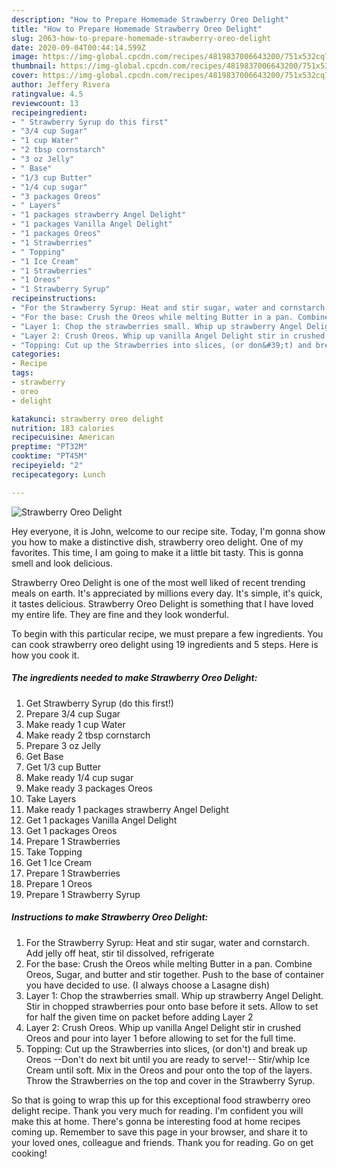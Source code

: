 ```yaml
---
description: "How to Prepare Homemade Strawberry Oreo Delight"
title: "How to Prepare Homemade Strawberry Oreo Delight"
slug: 2063-how-to-prepare-homemade-strawberry-oreo-delight
date: 2020-09-04T00:44:14.599Z
image: https://img-global.cpcdn.com/recipes/4819837006643200/751x532cq70/strawberry-oreo-delight-recipe-main-photo.jpg
thumbnail: https://img-global.cpcdn.com/recipes/4819837006643200/751x532cq70/strawberry-oreo-delight-recipe-main-photo.jpg
cover: https://img-global.cpcdn.com/recipes/4819837006643200/751x532cq70/strawberry-oreo-delight-recipe-main-photo.jpg
author: Jeffery Rivera
ratingvalue: 4.5
reviewcount: 13
recipeingredient:
- " Strawberry Syrup do this first"
- "3/4 cup Sugar"
- "1 cup Water"
- "2 tbsp cornstarch"
- "3 oz Jelly"
- " Base"
- "1/3 cup Butter"
- "1/4 cup sugar"
- "3 packages Oreos"
- " Layers"
- "1 packages strawberry Angel Delight"
- "1 packages Vanilla Angel Delight"
- "1 packages Oreos"
- "1 Strawberries"
- " Topping"
- "1 Ice Cream"
- "1 Strawberries"
- "1 Oreos"
- "1 Strawberry Syrup"
recipeinstructions:
- "For the Strawberry Syrup: Heat and stir sugar, water and cornstarch. Add jelly off heat, stir til dissolved, refrigerate"
- "For the base: Crush the Oreos while melting Butter in a pan. Combine Oreos, Sugar, and butter and stir together. Push to the base of container you have decided to use. (I always choose a Lasagne dish)"
- "Layer 1: Chop the strawberries small. Whip up strawberry Angel Delight. Stir in chopped strawberries pour onto base before it sets. Allow to set for half the given time on packet before adding Layer 2"
- "Layer 2: Crush Oreos. Whip up vanilla Angel Delight stir in crushed Oreos and pour into layer 1 before allowing to set for the full time."
- "Topping: Cut up the Strawberries into slices, (or don&#39;t) and break up Oreos --Don&#39;t do next bit until you are ready to serve!-- Stir/whip Ice Cream until soft. Mix in the Oreos and pour onto the top of the layers. Throw the Strawberries on the top and cover in the Strawberry Syrup."
categories:
- Recipe
tags:
- strawberry
- oreo
- delight

katakunci: strawberry oreo delight 
nutrition: 183 calories
recipecuisine: American
preptime: "PT32M"
cooktime: "PT45M"
recipeyield: "2"
recipecategory: Lunch

---
```



![Strawberry Oreo Delight](https://img-global.cpcdn.com/recipes/4819837006643200/751x532cq70/strawberry-oreo-delight-recipe-main-photo.jpg)

Hey everyone, it is John, welcome to our recipe site. Today, I'm gonna show you how to make a distinctive dish, strawberry oreo delight. One of my favorites. This time, I am going to make it a little bit tasty. This is gonna smell and look delicious.



Strawberry Oreo Delight is one of the most well liked of recent trending meals on earth. It's appreciated by millions every day. It's simple, it's quick, it tastes delicious. Strawberry Oreo Delight is something that I have loved my entire life. They are fine and they look wonderful.


To begin with this particular recipe, we must prepare a few ingredients. You can cook strawberry oreo delight using 19 ingredients and 5 steps. Here is how you cook it.

<!--inarticleads1-->

##### The ingredients needed to make Strawberry Oreo Delight:

1. Get  Strawberry Syrup (do this first!)
1. Prepare 3/4 cup Sugar
1. Make ready 1 cup Water
1. Make ready 2 tbsp cornstarch
1. Prepare 3 oz Jelly
1. Get  Base
1. Get 1/3 cup Butter
1. Make ready 1/4 cup sugar
1. Make ready 3 packages Oreos
1. Take  Layers
1. Make ready 1 packages strawberry Angel Delight
1. Get 1 packages Vanilla Angel Delight
1. Get 1 packages Oreos
1. Prepare 1 Strawberries
1. Take  Topping
1. Get 1 Ice Cream
1. Prepare 1 Strawberries
1. Prepare 1 Oreos
1. Prepare 1 Strawberry Syrup




<!--inarticleads2-->

##### Instructions to make Strawberry Oreo Delight:

1. For the Strawberry Syrup: Heat and stir sugar, water and cornstarch. Add jelly off heat, stir til dissolved, refrigerate
1. For the base: Crush the Oreos while melting Butter in a pan. Combine Oreos, Sugar, and butter and stir together. Push to the base of container you have decided to use. (I always choose a Lasagne dish)
1. Layer 1: Chop the strawberries small. Whip up strawberry Angel Delight. Stir in chopped strawberries pour onto base before it sets. Allow to set for half the given time on packet before adding Layer 2
1. Layer 2: Crush Oreos. Whip up vanilla Angel Delight stir in crushed Oreos and pour into layer 1 before allowing to set for the full time.
1. Topping: Cut up the Strawberries into slices, (or don&#39;t) and break up Oreos --Don&#39;t do next bit until you are ready to serve!-- Stir/whip Ice Cream until soft. Mix in the Oreos and pour onto the top of the layers. Throw the Strawberries on the top and cover in the Strawberry Syrup.




So that is going to wrap this up for this exceptional food strawberry oreo delight recipe. Thank you very much for reading. I'm confident you will make this at home. There's gonna be interesting food at home recipes coming up. Remember to save this page in your browser, and share it to your loved ones, colleague and friends. Thank you for reading. Go on get cooking!
